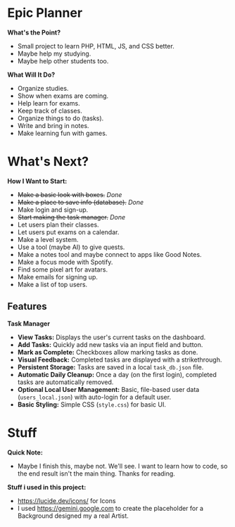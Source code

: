 # Epic Planner

**What's the Point?**
- Small project to learn PHP, HTML, JS, and CSS better.
- Maybe help my studying.
- Maybe help other students too.

**What Will It Do?**
- Organize studies.
- Show when exams are coming.
- Help learn for exams.
- Keep track of classes.
- Organize things to do (tasks).
- Write and bring in notes.
- Make learning fun with games.

# What's Next?

**How I Want to Start:**
- ~~Make a basic look with boxes.~~ *Done*
- ~~Make a place to save info (database).~~ *Done*
- Make login and sign-up.
- ~~Start making the task manager.~~ *Done*
- Let users plan their classes.
- Let users put exams on a calendar.
- Make a level system.
- Use a tool (maybe AI) to give quests.
- Make a notes tool and maybe connect to apps like Good Notes.
- Make a focus mode with Spotify.
- Find some pixel art for avatars.
- Make emails for signing up.
- Make a list of top users.

## Features

**Task Manager**
* **View Tasks:** Displays the user's current tasks on the dashboard.
* **Add Tasks:** Quickly add new tasks via an input field and button.
* **Mark as Complete:** Checkboxes allow marking tasks as done.
* **Visual Feedback:** Completed tasks are displayed with a strikethrough.
* **Persistent Storage:** Tasks are saved in a local `task_db.json` file.
* **Automatic Daily Cleanup:** Once a day (on the first login), completed tasks are automatically removed.
* **Optional Local User Management:** Basic, file-based user data (`users_local.json`) with auto-login for a default user.
* **Basic Styling:** Simple CSS (`style.css`) for basic UI.

# Stuff

**Quick Note:**
- Maybe I finish this, maybe not. We'll see. I want to learn how to code, so the end result isn't the main thing. Thanks for reading.

**Stuff i used in this project:**
- https://lucide.dev/icons/ for Icons 
- I used https://gemini.google.com to create the placeholder for a Background designed my a real Artist.